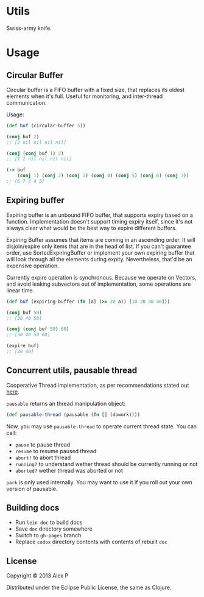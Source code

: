 # Utils

Swiss-army knife.

# Usage

## Circular Buffer

Circular buffer is a FIFO buffer with a fixed size, that replaces its oldest
elements when it's full. Useful for monitoring, and inter-thread communication.

Usage:

```clojure
(def buf (circular-buffer 5))

(conj buf 2)
;; [2 nil nil nil nil]

(conj (conj buf 1) 2)
;; [1 2 nil nil nil nil]

(-> buf
    (conj 1) (conj 2) (conj 3) (conj 4) (conj 5) (conj 6) (conj 7))
;; (6 7 3 4 5)
```

## Expiring buffer

Expiring buffer is an unbound FIFO buffer, that supports expiry based on a function.
Implementation doesn't support timing expiry itself, since it's not always clear what
would be the best way to expire different buffers.

Expiring Buffer assumes that items are coming in an ascending order. It will disjoin/expire
only items that are in the head of list. If you can't guarantee order, use SortedExpiringBuffer
or implement your own expiring buffer that will look through all the elements during expity.
Nevertheless, that'd be an expensive operation.

Currently expire operation is synchronous. Because we operate on Vectors, and avoid leaking
subvectors out of implementation, some operations are linear time.

```clojure
(def buf (expiring-buffer (fn [a] (>= 20 a)) [10 20 30 40]))

(conj buf 50)
;; [30 40 50]

(conj (conj buf 50) 60)
;; [30 40 50 60]

(expire buf)
;; [30 40]
```

## Concurrent utils, pausable thread

Cooperative Thread implementation, as per recommendations stated out [here](http://docs.oracle.com/javase/1.5.0/docs/guide/misc/threadPrimitiveDeprecation.html).

`pausable` returns an thread manipulation object:

```clojure
(def pausable-thread (pausable (fn [] (dowork))))
```

Now, you may use `pausable-thread` to operate current thread state. You can call:

  * `pause` to pause thread
  * `resume` to resume paused thread
  * `abort!` to abort thread
  * `running?` to understand wether thread should be currently running or not
  * `aborted?` wether thread was aborted or not

`park` is only used internally. You may want to use it if you roll out your own version of pausable.

## Building docs

  * Run `lein doc` to build docs
  * Save `doc` directory somewhere
  * Switch to `gh-pages` branch
  * Replace `codox` directory contents with contents of rebuilt `doc`

## License

Copyright © 2013 Alex P 

Distributed under the Eclipse Public License, the same as Clojure.
